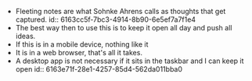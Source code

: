 - Fleeting notes are what Sohnke Ahrens calls as thoughts that get captured.
  id:: 6163cc5f-7bc3-4914-8b90-6e5ef7a7f1e4
- The best way then to use this is to keep it open all day and push all ideas.
- If this is in a mobile device, nothing like it
- It is in a web browser, that's all it takes.
- A desktop app is not necessary if it sits in the taskbar and I can keep it open
  id:: 6163e71f-28e1-4257-85d4-562da011bba0